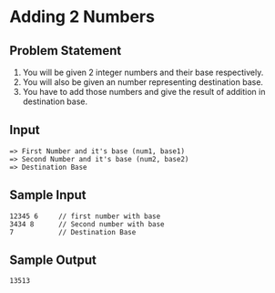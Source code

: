 <h1>Adding 2 Numbers</h1>

<h2>Problem Statement</h2>

1. You will be given 2 integer numbers and their base respectively.
1. You will also be given an number representing destination base.
1. You have to add those numbers and give the result of addition in destination base.

<h2>Input</h2>

```
=> First Number and it's base (num1, base1)
=> Second Number and it's base (num2, base2)
=> Destination Base 
```

<h2>Sample Input</h2>

```
12345 6     // first number with base
3434 8      // Second number with base
7           // Destination Base

```

<h2>Sample Output</h2>

```
13513
```